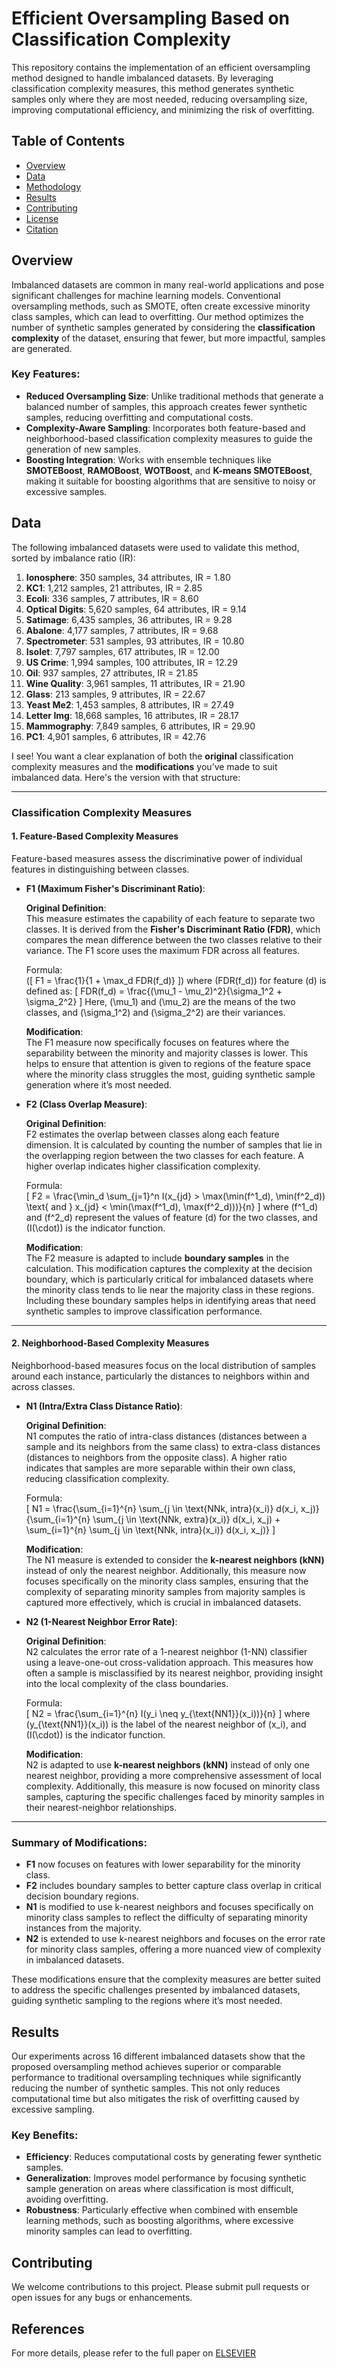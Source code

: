# Efficient Oversampling Based on Classification Complexity

This repository contains the implementation of an efficient oversampling method designed to handle imbalanced datasets. By leveraging classification complexity measures, this method generates synthetic samples only where they are most needed, reducing oversampling size, improving computational efficiency, and minimizing the risk of overfitting.

## Table of Contents
- [Overview](#overview)
- [Data](#data)
- [Methodology](#methodology)
- [Results](#results)
- [Contributing](#contributing)
- [License](#license)
- [Citation](#citation)

## Overview
Imbalanced datasets are common in many real-world applications and pose significant challenges for machine learning models. Conventional oversampling methods, such as SMOTE, often create excessive minority class samples, which can lead to overfitting. Our method optimizes the number of synthetic samples generated by considering the **classification complexity** of the dataset, ensuring that fewer, but more impactful, samples are generated.

### Key Features:
- **Reduced Oversampling Size**: Unlike traditional methods that generate a balanced number of samples, this approach creates fewer synthetic samples, reducing overfitting and computational costs.
- **Complexity-Aware Sampling**: Incorporates both feature-based and neighborhood-based classification complexity measures to guide the generation of new samples.
- **Boosting Integration**: Works with ensemble techniques like **SMOTEBoost**, **RAMOBoost**, **WOTBoost**, and **K-means SMOTEBoost**, making it suitable for boosting algorithms that are sensitive to noisy or excessive samples.

## Data
The following imbalanced datasets were used to validate this method, sorted by imbalance ratio (IR):

1. **Ionosphere**: 350 samples, 34 attributes, IR = 1.80
2. **KC1**: 1,212 samples, 21 attributes, IR = 2.85
3. **Ecoli**: 336 samples, 7 attributes, IR = 8.60
4. **Optical Digits**: 5,620 samples, 64 attributes, IR = 9.14
5. **Satimage**: 6,435 samples, 36 attributes, IR = 9.28
6. **Abalone**: 4,177 samples, 7 attributes, IR = 9.68
7. **Spectrometer**: 531 samples, 93 attributes, IR = 10.80
8. **Isolet**: 7,797 samples, 617 attributes, IR = 12.00
9. **US Crime**: 1,994 samples, 100 attributes, IR = 12.29
10. **Oil**: 937 samples, 27 attributes, IR = 21.85
11. **Wine Quality**: 3,961 samples, 11 attributes, IR = 21.90
12. **Glass**: 213 samples, 9 attributes, IR = 22.67
13. **Yeast Me2**: 1,453 samples, 8 attributes, IR = 27.49
14. **Letter Img**: 18,668 samples, 16 attributes, IR = 28.17
15. **Mammography**: 7,849 samples, 6 attributes, IR = 29.90
16. **PC1**: 4,901 samples, 6 attributes, IR = 42.76

I see! You want a clear explanation of both the **original** classification complexity measures and the **modifications** you’ve made to suit imbalanced data. Here's the version with that structure:

---

### Classification Complexity Measures

#### 1. **Feature-Based Complexity Measures**

Feature-based measures assess the discriminative power of individual features in distinguishing between classes.

- **F1 (Maximum Fisher's Discriminant Ratio)**:

  **Original Definition**:  
  This measure estimates the capability of each feature to separate two classes. It is derived from the **Fisher's Discriminant Ratio (FDR)**, which compares the mean difference between the two classes relative to their variance. The F1 score uses the maximum FDR across all features.
  
  Formula:  
  (\[
  F1 = \frac{1}{1 + \max_d FDR(f_d)}
  \])
  where \(FDR(f_d)\) for feature \(d\) is defined as:
  \[
  FDR(f_d) = \frac{(\mu_1 - \mu_2)^2}{\sigma_1^2 + \sigma_2^2}
  \]
  Here, \(\mu_1\) and \(\mu_2\) are the means of the two classes, and \(\sigma_1^2\) and \(\sigma_2^2\) are their variances.

  **Modification**:  
  The F1 measure now specifically focuses on features where the separability between the minority and majority classes is lower. This helps to ensure that attention is given to regions of the feature space where the minority class struggles the most, guiding synthetic sample generation where it’s most needed.

- **F2 (Class Overlap Measure)**:

  **Original Definition**:  
  F2 estimates the overlap between classes along each feature dimension. It is calculated by counting the number of samples that lie in the overlapping region between the two classes for each feature. A higher overlap indicates higher classification complexity.
  
  Formula:  
  \[
  F2 = \frac{\min_d \sum_{j=1}^n I(x_{jd} > \max(\min(f^1_d), \min(f^2_d)) \text{ and } x_{jd} < \min(\max(f^1_d), \max(f^2_d)))}{n}
  \]
  where \(f^1_d\) and \(f^2_d\) represent the values of feature \(d\) for the two classes, and \(I(\cdot)\) is the indicator function.

  **Modification**:  
  The F2 measure is adapted to include **boundary samples** in the calculation. This modification captures the complexity at the decision boundary, which is particularly critical for imbalanced datasets where the minority class tends to lie near the majority class in these regions. Including these boundary samples helps in identifying areas that need synthetic samples to improve classification performance.

---

#### 2. **Neighborhood-Based Complexity Measures**

Neighborhood-based measures focus on the local distribution of samples around each instance, particularly the distances to neighbors within and across classes.

- **N1 (Intra/Extra Class Distance Ratio)**:

  **Original Definition**:  
  N1 computes the ratio of intra-class distances (distances between a sample and its neighbors from the same class) to extra-class distances (distances to neighbors from the opposite class). A higher ratio indicates that samples are more separable within their own class, reducing classification complexity.
  
  Formula:  
  \[
  N1 = \frac{\sum_{i=1}^{n} \sum_{j \in \text{NNk, intra}(x_i)} d(x_i, x_j)}{\sum_{i=1}^{n} \sum_{j \in \text{NNk, extra}(x_i)} d(x_i, x_j) + \sum_{i=1}^{n} \sum_{j \in \text{NNk, intra}(x_i)} d(x_i, x_j)}
  \]

  **Modification**:  
  The N1 measure is extended to consider the **k-nearest neighbors (kNN)** instead of only the nearest neighbor. Additionally, this measure now focuses specifically on the minority class samples, ensuring that the complexity of separating minority samples from majority samples is captured more effectively, which is crucial in imbalanced datasets.

- **N2 (1-Nearest Neighbor Error Rate)**:

  **Original Definition**:  
  N2 calculates the error rate of a 1-nearest neighbor (1-NN) classifier using a leave-one-out cross-validation approach. This measures how often a sample is misclassified by its nearest neighbor, providing insight into the local complexity of the class boundaries.
  
  Formula:  
  \[
  N2 = \frac{\sum_{i=1}^{n} I(y_i \neq y_{\text{NN1}}(x_i))}{n}
  \]
  where \(y_{\text{NN1}}(x_i)\) is the label of the nearest neighbor of \(x_i\), and \(I(\cdot)\) is the indicator function.

  **Modification**:  
  N2 is adapted to use **k-nearest neighbors (kNN)** instead of only one nearest neighbor, providing a more comprehensive assessment of local complexity. Additionally, this measure is now focused on minority class samples, capturing the specific challenges faced by minority samples in their nearest-neighbor relationships.

---

### Summary of Modifications:

- **F1** now focuses on features with lower separability for the minority class.
- **F2** includes boundary samples to better capture class overlap in critical decision boundary regions.
- **N1** is modified to use k-nearest neighbors and focuses specifically on minority class samples to reflect the difficulty of separating minority instances from the majority.
- **N2** is extended to use k-nearest neighbors and focuses on the error rate for minority class samples, offering a more nuanced view of complexity in imbalanced datasets.

These modifications ensure that the complexity measures are better suited to address the specific challenges presented by imbalanced datasets, guiding synthetic sampling to the regions where it’s most needed.

## Results
Our experiments across 16 different imbalanced datasets show that the proposed oversampling method achieves superior or comparable performance to traditional oversampling techniques while significantly reducing the number of synthetic samples. This not only reduces computational time but also mitigates the risk of overfitting caused by excessive sampling.

### Key Benefits:
- **Efficiency**: Reduces computational costs by generating fewer synthetic samples.
- **Generalization**: Improves model performance by focusing synthetic sample generation on areas where classification is most difficult, avoiding overfitting.
- **Robustness**: Particularly effective when combined with ensemble learning methods, such as boosting algorithms, where excessive minority samples can lead to overfitting.

## Contributing

We welcome contributions to this project. Please submit pull requests or open issues for any bugs or enhancements.

## References
For more details, please refer to the full paper on [ELSEVIER](https://doi.org/10.1016/j.eswa.2021.115442)
